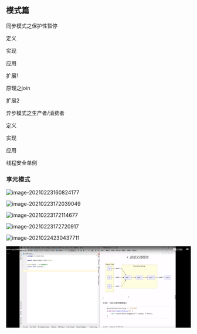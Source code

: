 ## **模式篇**

同步模式之保护性暂停

定义

实现

应用

扩展1

原理之join

扩展2

异步模式之生产者/消费者

定义

实现

应用

线程安全单例

### 享元模式

![image-20210223160824177](C:\Users\season\AppData\Roaming\Typora\typora-user-images\image-20210223160824177.png)

![image-20210223172039049](C:\Users\season\AppData\Roaming\Typora\typora-user-images\image-20210223172039049.png)

![image-20210223172114677](C:\Users\season\AppData\Roaming\Typora\typora-user-images\image-20210223172114677.png)

![image-20210223172720917](C:\Users\season\AppData\Roaming\Typora\typora-user-images\image-20210223172720917.png)

![image-20210224230437711](C:\Users\season\AppData\Roaming\Typora\typora-user-images\image-20210224230437711.png)

![image-20210301202529860](partten.assets/image-20210301202529860.png)